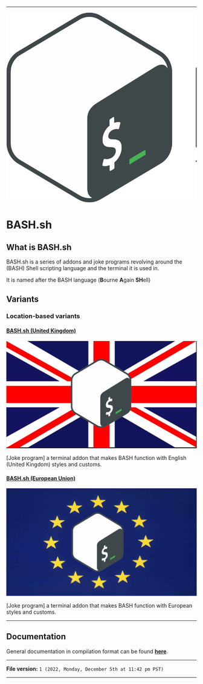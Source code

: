 
***

![/Gnu-bash-logo.svg_Cropped.png](/Gnu-bash-logo.svg_Cropped.png)

# BASH.sh

## What is BASH.sh

BASH.sh is a series of addons and joke programs revolving around the (BASH) Shell scripting language and the terminal it is used in.

It is named after the BASH language (**B**ourne **A**gain **SH**ell)

## Variants

### Location-based variants

#### [BASH.sh (United Kingdom)](https://github.com/seanpm2001/BASH.sh_United-Kingdom)

![/Graphics/Variants/United-Kingdom/Banner/BritishBash_1080pWallpaper_V1_HighCompression.png](/Graphics/Variants/United-Kingdom/Banner/BritishBash_1080pWallpaper_V1_HighCompression.png)

[Joke program] a terminal addon that makes BASH function with English (United Kingdom) styles and customs.

#### [BASH.sh (European Union)](https://github.com/seanpm2001/BASH.sh_European-Union)

![/Graphics/Variants/European-Union/Banner/EUBash_1080pWallpaper_V1_HighCompression.png](/Graphics/Variants/European-Union/Banner/EUBash_1080pWallpaper_V1_HighCompression.png)

[Joke program] a terminal addon that makes BASH function with European styles and customs.

***

## Documentation

<!-- Read the Docs! !-->

General documentation in compilation format can be found **[here](https://github.com/seanpm2001/BASH.sh_Docs/)**.

***

**File version:** `1 (2022, Monday, December 5th at 11:42 pm PST)`

***

